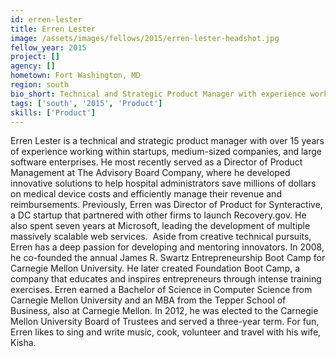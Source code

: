 ```yaml
---
id: erren-lester
title: Erren Lester
image: /assets/images/fellows/2015/erren-lester-headshot.jpg
fellow_year: 2015
project: []
agency: []
hometown: Fort Washington, MD
region: south
bio_short: Technical and Strategic Product Manager with experience working in startups and large enterprise environments. Infosec, Cloud, Healthcare IT. Comp Sci and MBA from Carnegie Mellon.
tags: ['south', '2015', 'Product']
skills: ['Product']
---
```


Erren Lester is a technical and strategic product manager with over 15 years of experience working within startups, medium-sized companies, and large software enterprises. He most recently served as a Director of Product Management at The Advisory Board Company, where he developed innovative solutions to help hospital administrators save millions of dollars on medical device costs and efficiently manage their revenue and reimbursements.
Previously, Erren was Director of Product for Synteractive, a DC startup that partnered with other firms to launch Recovery.gov. He also spent seven years at Microsoft, leading the development of multiple massively scalable web services. 
Aside from creative technical pursuits, Erren has a deep passion for developing and mentoring innovators. In 2008, he co-founded the annual James R. Swartz Entrepreneurship Boot Camp for Carnegie Mellon University. He later created Foundation Boot Camp, a company that educates and inspires entrepreneurs through intense training exercises.
Erren earned a Bachelor of Science in Computer Science from Carnegie Mellon University and an MBA from the Tepper School of Business, also at Carnegie Mellon. In 2012, he was elected to the Carnegie Mellon University Board of Trustees and served a three-year term.
For fun, Erren likes to sing and write music, cook, volunteer and travel with his wife, Kisha.

